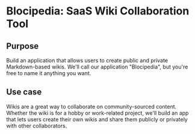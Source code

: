 <h1>Blocipedia: SaaS Wiki Collaboration Tool</h1>
<h2>Purpose</h2>

<p>Build an application that allows users to create public and private Markdown-based wikis. We'll call our application "Blocipedia", but you're free to name it anything you want.</p>

<h2>Use case</h2>

<p>Wikis are a great way to collaborate on community-sourced content. Whether the wiki is for a hobby or work-related project, we'll build an app that lets users create their own wikis and share them publicly or privately with other collaborators.</p>